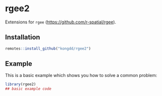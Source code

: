 
# rgee2

<!-- badges: start -->
<!-- badges: end -->

Extensions for `rgee` (https://github.com/r-spatial/rgee).

## Installation

``` r
remotes::install_github("kongdd/rgee2")
```

## Example

This is a basic example which shows you how to solve a common problem:
``` r
library(rgee2)
## basic example code
```


